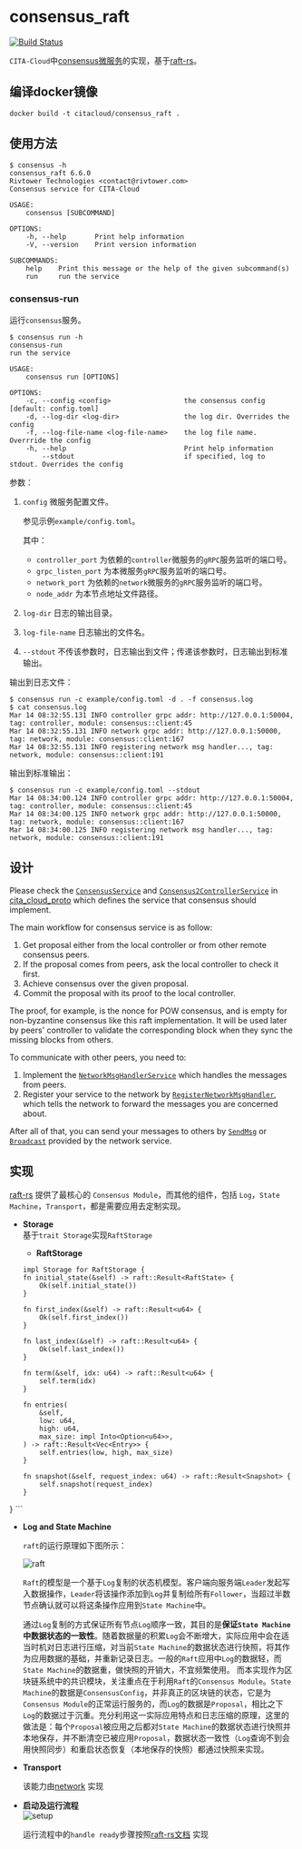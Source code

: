 # consensus_raft
[![Build Status](https://travis-ci.org/cita-cloud/consensus_raft.svg?branch=master)](https://travis-ci.org/cita-cloud/consensus_raft)

`CITA-Cloud`中[consensus微服务](https://github.com/cita-cloud/cita_cloud_proto/blob/master/protos/consensus.proto)的实现，基于[raft-rs](https://github.com/tikv/raft-rs)。

## 编译docker镜像
```
docker build -t citacloud/consensus_raft .
```

## 使用方法

```
$ consensus -h
consensus_raft 6.6.0
Rivtower Technologies <contact@rivtower.com>
Consensus service for CITA-Cloud

USAGE:
    consensus [SUBCOMMAND]

OPTIONS:
    -h, --help       Print help information
    -V, --version    Print version information

SUBCOMMANDS:
    help    Print this message or the help of the given subcommand(s)
    run     run the service
```

### consensus-run

运行`consensus`服务。

```
$ consensus run -h
consensus-run
run the service

USAGE:
    consensus run [OPTIONS]

OPTIONS:
    -c, --config <config>                  the consensus config [default: config.toml]
    -d, --log-dir <log-dir>                the log dir. Overrides the config
    -f, --log-file-name <log-file-name>    the log file name. Overrride the config
    -h, --help                             Print help information
        --stdout                           if specified, log to stdout. Overrides the config
```

参数：
1. `config` 微服务配置文件。

    参见示例`example/config.toml`。

    其中：
    * `controller_port` 为依赖的`controller`微服务的`gRPC`服务监听的端口号。
    * `grpc_listen_port` 为本微服务`gRPC`服务监听的端口号。
    * `network_port` 为依赖的`network`微服务的`gRPC`服务监听的端口号。
    * `node_addr` 为本节点地址文件路径。
2. `log-dir` 日志的输出目录。
3. `log-file-name` 日志输出的文件名。
4. `--stdout` 不传该参数时，日志输出到文件；传递该参数时，日志输出到标准输出。

输出到日志文件：
```
$ consensus run -c example/config.toml -d . -f consensus.log
$ cat consensus.log
Mar 14 08:32:55.131 INFO controller grpc addr: http://127.0.0.1:50004, tag: controller, module: consensus::client:45
Mar 14 08:32:55.131 INFO network grpc addr: http://127.0.0.1:50000, tag: network, module: consensus::client:167
Mar 14 08:32:55.131 INFO registering network msg handler..., tag: network, module: consensus::client:191

```

输出到标准输出：
```
$ consensus run -c example/config.toml --stdout
Mar 14 08:34:00.124 INFO controller grpc addr: http://127.0.0.1:50004, tag: controller, module: consensus::client:45
Mar 14 08:34:00.125 INFO network grpc addr: http://127.0.0.1:50000, tag: network, module: consensus::client:167
Mar 14 08:34:00.125 INFO registering network msg handler..., tag: network, module: consensus::client:191
```


## 设计

Please check the [`ConsensusService`](https://github.com/cita-cloud/cita_cloud_proto/blob/master/protos/consensus.proto#L12)
and [`Consensus2ControllerService`](https://github.com/cita-cloud/cita_cloud_proto/blob/master/protos/controller.proto#L53)
in [cita_cloud_proto](https://github.com/cita-cloud/cita_cloud_proto)
which defines the service that consensus should implement.

The main workflow for consensus service is as follow:
1. Get proposal either from the local controller or from other remote consensus peers.
2. If the proposal comes from peers, ask the local controller to check it first.
3. Achieve consensus over the given proposal.
4. Commit the proposal with its proof to the local controller.

The proof, for example, is the nonce for POW consensus, and is empty for non-byzantine consensus like this raft implementation.
It will be used later by peers' controller to validate the corresponding block when they sync the missing blocks from others.

To communicate with other peers, you need to:
1. Implement the [`NetworkMsgHandlerService`](https://github.com/cita-cloud/cita_cloud_proto/blob/master/protos/network.proto#L39)
which handles the messages from peers.
2. Register your service to the network by [`RegisterNetworkMsgHandler`](https://github.com/cita-cloud/cita_cloud_proto/blob/master/protos/network.proto#L35),
which tells the network to forward the messages you are concerned about.

After all of that, you can send your messages to others by [`SendMsg`](https://github.com/cita-cloud/cita_cloud_proto/blob/master/protos/network.proto#L26) 
or [`Broadcast`](https://github.com/cita-cloud/cita_cloud_proto/blob/master/protos/network.proto#L29) provided by the network service.


## 实现

[raft-rs](https://github.com/tikv/raft-rs) 提供了最核心的 `Consensus Module`，而其他的组件，包括 `Log`，`State Machine`，`Transport`，都是需要应用去定制实现。

- **Storage**  
  基于`trait Storage`实现`RaftStorage`
    - **RaftStorage**

    ``` 
    impl Storage for RaftStorage {
    fn initial_state(&self) -> raft::Result<RaftState> {
        Ok(self.initial_state())
    }

    fn first_index(&self) -> raft::Result<u64> {
        Ok(self.first_index())
    }

    fn last_index(&self) -> raft::Result<u64> {
        Ok(self.last_index())
    }

    fn term(&self, idx: u64) -> raft::Result<u64> {
        self.term(idx)
    }

    fn entries(
        &self,
        low: u64,
        high: u64,
        max_size: impl Into<Option<u64>>,
    ) -> raft::Result<Vec<Entry>> {
        self.entries(low, high, max_size)
    }

    fn snapshot(&self, request_index: u64) -> raft::Result<Snapshot> {
        self.snapshot(request_index)
    }
}
    ```
    
- **Log and State Machine**  

    `raft`的运行原理如下图所示：
    
    ![raft](img/raft.png)

    `Raft`的模型是一个基于`Log`复制的状态机模型。客户端向服务端`Leader`发起写入数据操作，`Leader`将该操作添加到`Log`并复制给所有`Follower`，当超过半数节点确认就可以将这条操作应用到`State Machine`中。
    
    通过`Log`复制的方式保证所有节点`Log`顺序一致，其目的是**保证`State Machine`中数据状态的一致性**。随着数据量的积累`Log`会不断增大，实际应用中会在适当时机对日志进行压缩，对当前`State Machine`的数据状态进行快照，将其作为应用数据的基础，并重新记录日志。一般的`Raft`应用中`Log`的数据轻，而`State Machine`的数据重，做快照的开销大，不宜频繁使用。
    而本实现作为区块链系统中的共识模块，关注重点在于利用`Raft`的`Consensus Module`。`State Machine`的数据是`ConsensusConfig`，并非真正的区块链的状态，它是为`Consensus Module`的正常运行服务的，而`Log`的数据是`Proposal`，相比之下`Log`的数据过于沉重。充分利用这一实际应用特点和日志压缩的原理，这里的做法是：每个`Proposal`被应用之后都对`State Machine`的数据状态进行快照并本地保存，并不断清空已被应用`Proposal`，数据状态一致性（`Log`查询不到会用快照同步）和重启状态恢复（本地保存的快照）都通过快照来实现。

- **Transport**  

    该能力由[network](https://cita-cloud-docs.readthedocs.io/zh_CN/latest/architecture.html#network) 实现


- **启动及运行流程**  
    ![setup](img/raft_setup.png)
  
    运行流程中的`handle ready`步骤按照[raft-rs文档](https://docs.rs/raft/latest/raft/#processing-the-ready-state) 实现

